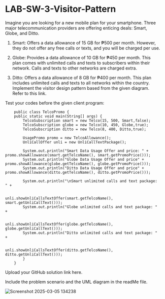 # LAB-SW-3-Visitor-Pattern

Imagine you are looking for a new mobile plan for your smartphone. Three major telecommunication providers are offering enticing deals: Smart, Globe, and Ditto.

1. Smart: Offers a data allowance of 15 GB for ₱500 per month. However, they do not offer any free calls or texts, and you will be charged per use.

2. Globe: Provides a data allowance of 10 GB for ₱450 per month. This plan comes with unlimited calls and texts to subscribers within their network. Calls and texts to other networks are charged extra.

3. Ditto: Offers a data allowance of 8 GB for ₱400 per month. This plan includes unlimited calls and texts to all networks within the country.
Implement the visitor design pattern based from the given diagram. Refer to this link.  

Test your codes before the given client program:

        public class TelcoPromo {
        public static void main(String[] args) {
            TelcoSubscription smart = new Telco(15, 500, Smart,false);
            TelcoSubscription globe = new Telco(10, 450, Globe,true);
            TelcoSubscription ditto = new Telco(8, 400, Ditto,true);

            UsagePromo promo = new TelcoAllowance();
            UnliCallOffer unli = new UnliCallTextPackage();    

            System.out.println("Smart Data Usage Offer and price: " + promo.showAllowance(smart.getTelcoName(), smart.getPromoPrice()));
            System.out.println("Globe Data Usage Offer and price" + promo.showAllowance(globe.getTelcoName(), globe.getPromoPrice()));
            System.out.println("Ditto Data Usage Offer and price" + promo.showAllowance(ditto.getTelcoName(), ditto.getPromoPrice()));

            System.out.println("\nSmart unlimited calls and text package: " +

                                        unli.showUnliCallsTextOffer(smart.getTelcoName(), smart.getUnliCallText()));
            System.out.println("Globe unlimited calls and text package: " +

                                        unli.showUnliCallsTextOffer(globe.getTelcoName(), globe.getUnliCallText()));
            System.out.println("Ditto unlimited calls and text package: " +

                                        unli.showUnliCallsTextOffer(ditto.getTelcoName(), ditto.getUnliCallText()));
            }
        }

Upload your GitHub solution link here.

Include the problem scenario and the UML diagram in the readMe file.

![Screenshot 2025-03-05 134238](https://github.com/user-attachments/assets/5f06210f-68c6-41ca-9db6-4c5b9797715b)
